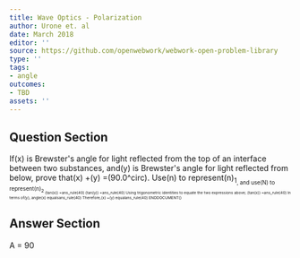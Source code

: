 ```yaml
---
title: Wave Optics - Polarization
author: Urone et. al
date: March 2018
editor: ''
source: https://github.com/openwebwork/webwork-open-problem-library
type: ''
tags:
- angle
outcomes:
- TBD
assets: ''
---
```


## Question Section 

If(x) is Brewster's angle for light reflected from the top of an interface between two substances, and(y) is Brewster's angle for light reflected from below, prove that(x) +(y) =(90.0^circ).
Use(n) to represent(n)<sub>1<sub>, and use(N) to represent(n)<sub>2<sub>
(tan(x)) =ans_rule(40)
(tan(y)) =ans_rule(40)
Using trigonometric identities to equate the two expressions above;
(tan(x)) =ans_rule(40)
In terms of(y), angle(x) equalsans_rule(40)
Therefore,(x) +(y) equalans_rule(40)
ENDDOCUMENT()



## Answer Section

A = 90